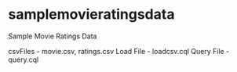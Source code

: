 # samplemovieratingsdata
Sample Movie Ratings Data

csvFiles - movie.csv, ratings.csv
Load File - loadcsv.cql
Query File - query.cql
